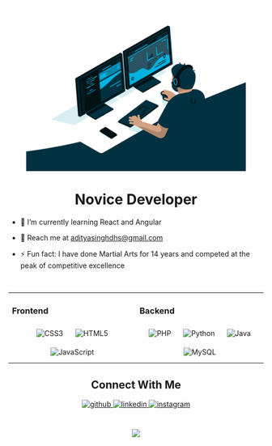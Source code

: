 <div align="center">
<img src="giphy.gif" align="center" height="325"/>
</div>  

# <div align="center"> Novice Developer </div> 

<!--**aditya-singh-2002/aditya-singh-2002** is a ✨ _special_ ✨ repository because its `README.md` (this file) appears on your GitHub profile. -->


- 🌱 I’m currently learning React and Angular

  
- 📧 Reach me at [adityasinghdhs@gmail.com](mailto:adityasinghdhs@gmail.com)

  
- ⚡ Fun fact: I have done Martial Arts for 14 years and competed at the peak of competitive excellence


<br>


<div align= "center">
<table><tr><td valign="top" width="33%">

### Frontend
<div align="center">
<img style="margin: 10px" src="https://profilinator.rishav.dev/skills-assets/css3-original-wordmark.svg" alt="CSS3" height="50" />
<img style="margin: 10px" src="https://profilinator.rishav.dev/skills-assets/html5-original-wordmark.svg" alt="HTML5" height="50" />
<img style="margin: 10px" src="https://profilinator.rishav.dev/skills-assets/javascript-original.svg" alt="JavaScript" height="50" />
</div>


</td><td valign="top" width="33%">


### Backend
<div align="center">
<img style="margin: 10px" src="https://profilinator.rishav.dev/skills-assets/php-original.svg" alt="PHP" height="50" /> 
<img style="margin: 10px" src="https://profilinator.rishav.dev/skills-assets/python-original.svg" alt="Python" height="50" /> 
<img style="margin: 10px" src="https://profilinator.rishav.dev/skills-assets/java-original-wordmark.svg" alt="Java" height="50" />
<img style="margin: 10px" src="https://profilinator.rishav.dev/skills-assets/mysql-original-wordmark.svg" alt="MySQL" height="50" />

  </div>

</td></tr></table>  


## Connect With Me
<div align="center">
<a href="https://github.com/aditya-singh-2002" target="_blank">
<img src=https://img.shields.io/badge/github-%2324292e.svg?&style=for-the-badge&logo=github&logoColor=white alt=github style="margin-bottom: 5px;" />
</a>
<a href="https://www.linkedin.com/in/aditya-singh-8b47a6271/" target="_blank">
<img src=https://img.shields.io/badge/linkedin-%231E77B5.svg?&style=for-the-badge&logo=linkedin&logoColor=white alt=linkedin style="margin-bottom: 5px;" />
</a> 
<a href="https://www.instagram.com/grasshopperval" target="_blank">
<img src=https://img.shields.io/badge/instagram-%23000000.svg?&style=for-the-badge&logo=instagram&logoColor=white alt=instagram style="margin-bottom: 5px;" />
</a>  
</div>  
  <br/>  


<br/>

<div align="center">
<img src="https://komarev.com/ghpvc/?username=aditya-singh-2002&&style=flat-square" align="center" />
</div>  
  
